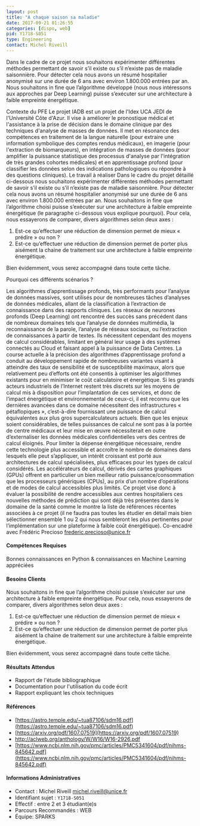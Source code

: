 ```yaml
---
layout: post
title: "A chaque saison sa maladie"
date: 2017-09-21 01:26:55
categories: [dispo, web]
pid: Y1718-S051
type: Engineering
contact: Michel Riveill
---
```

       
Dans le cadre de ce projet nous souhaitons expérimenter différentes méthodes permettant de savoir s’il existe ou s’il n’existe pas de maladie saisonnière. Pour détecter cela nous avons un résumé hospitalier anonymisé sur une durée de 6 ans avec environ 1.800.000 entrées par an. Nous souhaitons in fine que l’algorithme développé (nous nous intéressons aux approches par Deep Learning) puisse s’exécuter sur une architecture à faible empreinte énergétique.

Contexte du PFE
Le projet IADB est un projet de l'Idex UCA JEDI de l'Université Côte d'Azur. Il vise à améliorer le pronostique médical et l'assistance à la prise de décision dans le domaine clinique par des techniques d'analyse de masses de données. Il met en résonance des compétences en traitement de la langue naturelle (pour extraire une information symbolique des comptes rendus médicaux), en imagerie (pour l'extraction de biomarqueurs), en intégration de masses de données (pour amplifier la puissance statistique des processus d'analyse par l'intégration de très grandes cohortes médicales) et en apprentissage profond (pour classifier les données selon des indications pathologiques ou répondre à des questions cliniques).
Le travail à réaliser
Dans le cadre du projet détaillé ci-dessous nous souhaitons expérimenter différentes méthodes permettant de savoir s’il existe ou s’il n’existe pas de maladie saisonnière. Pour détecter cela nous avons un résumé hospitalier anonymisé sur une durée de 6 ans avec environ 1.800.000 entrées par an. Nous souhaitons in fine que l’algorithme choisi puisse s’exécuter sur une architecture à faible empreinte énergétique (le paragraphe ci-dessous vous explique pourquoi).
Pour cela, nous essayerons de comparer, divers algorithmes selon deux axes :
1) Est-ce qu’effectuer une réduction de dimension permet de mieux « prédire » ou non ?
2) Est-ce qu’effectuer une réduction de dimension permet de porter plus aisément la chaine de traitement sur une architecture à faible empreinte énergétique.

Bien évidemment, vous serez accompagné dans toute cette tâche.

Pourquoi ces différents scénarios ?

Les algorithmes d’apprentissage profonds, très performants pour l’analyse de données massives, sont utilisés pour de nombreuses tâches d’analyses de données médicales, allant de la classification à l’extraction de connaissance dans des rapports cliniques.
Les réseaux de neurones profonds (Deep Learning) ont rencontré des succès sans précédent dans de nombreux domaines tels que l’analyse de données multimédia, la reconnaissance de la parole, l’analyse de réseaux sociaux, ou l’extraction de connaissances à partir de textes. Ils nécessitent cependant des moyens de calcul considérables, limitant en général leur usage à des systèmes connectés au Cloud et faisant appel à la puissance de Data Centres. La course actuelle à la précision des algorithmes d’apprentissage profond a conduit au développement rapide de nombreuses variantes visant à atteindre des taux de sensibilité et de susceptibilité maximaux, alors que relativement peu d’efforts ont été consentis à optimiser les algorithmes existants pour en minimiser le coût calculatoire et énergétique. Si les grands acteurs industriels de l’Internet restent très discrets sur les moyens de calcul mis à disposition pour l’implantation de ces services, et donc de l’impact énergétique et environnemental de ceux-ci, il est reconnu que les dernières avancées dans ce domaine nécessitent des infrastructures « pétaflopiques », c’est-à-dire fournissant une puissance de calcul équivalentes aux plus gros supercalculateurs actuels.
Bien que les enjeux soient considérables, de telles puissances de calcul ne sont pas à la portée de centre médicaux et leur mise en œuvre nécessiterait en outre d’externaliser les données médicales confidentielles vers des centres de calcul éloignés. Pour limiter la dépense énergétique nécessaire, rendre cette technologie plus accessible et accroître le nombre de domaines dans lesquels elle peut s’appliquer, un intérêt croissant est porté aux architectures de calcul spécialisées, plus efficaces pour les types de calcul considérés. Les accélérateurs de calcul, dérivés des cartes graphiques (GPUs) offrent en particulier un bien meilleur ratio puissance/consommation que les processeurs génériques (CPUs), au prix d’un nombre d’opérations et de modes de calcul accessibles plus limités.
Ce projet vise donc à évaluer la possibilité de rendre accessibles aux centres hospitaliers ces nouvelles méthodes de prédiction qui sont déjà très présentes dans le domaine de la santé comme le montre la liste de références récentes associées à ce projet (il ne faudra pas toutes les étudier en détail mais bien sélectionner ensemble 1 ou 2 qui nous sembleront les plus pertinentes pour l’implémentation sur une plateforme à faible coût énergétique).
Co-encadré avec Frédéric Precioso <frederic.precioso@unice.fr>

#### Compétences Requises
Bonnes connaissances en Python & connaissances en Machine Learning appréciées



     

#### Besoins Clients
Nous souhaitons in fine que l’algorithme choisi puisse s’exécuter sur une architecture à faible empreinte énergétique.
Pour cela, nous essayerons de comparer, divers algorithmes selon deux axes :
1) Est-ce qu’effectuer une réduction de dimension permet de mieux « prédire » ou non ?
2) Est-ce qu’effectuer une réduction de dimension permet de porter plus aisément la chaine de traitement sur une architecture à faible empreinte énergétique.

Bien évidemment, vous serez accompagné dans toute cette tâche.

#### Résultats Attendus
- Rapport de l'étude bibliographique
- Documentation pour l'utilisation du code écrit
- Rapport expliquant les choix techniques

#### Références

  * [https://astro.temple.edu/~tua87106/sdm16.pdf](https://astro.temple.edu/~tua87106/sdm16.pdf)
  * [https://arxiv.org/pdf/1607.07519](https://arxiv.org/pdf/1607.07519)
  * [http://aclweb.org/anthology/W/W16/W16-2926.pdf	](http://aclweb.org/anthology/W/W16/W16-2926.pdf	)
  * [https://www.ncbi.nlm.nih.gov/pmc/articles/PMC5341604/pdf/nihms-845642.pdf](https://www.ncbi.nlm.nih.gov/pmc/articles/PMC5341604/pdf/nihms-845642.pdf)

#### Informations Administratives
  * Contact : Michel Riveill <michel.riveill@unice.fr>
  * Identifiant sujet : `Y1718-S051`
  * Effectif : entre 2 et 3 étudiant(e)s
  * Parcours Recommandés : WEB
  * Équipe: SPARKS

     